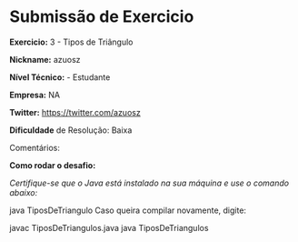# Submissão de Exercicio

**Exercicio:** 3 - Tipos de Triângulo

**Nickname:** azuosz

**Nível Técnico:** - Estudante

**Empresa:** NA

**Twitter:** https://twitter.com/azuosz

**Dificuldade** de Resolução: Baixa

Comentários: 

**Como rodar o desafio:**

_Certifique-se que o Java está instalado na sua máquina e use o comando abaixo:_

java TiposDeTriangulo
Caso queira compilar novamente, digite:

javac TiposDeTriangulos.java
java TiposDeTriangulos